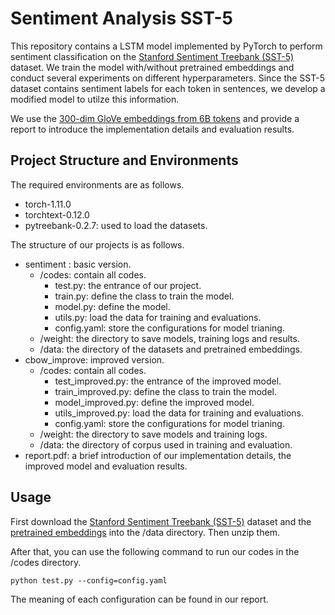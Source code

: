 # Sentiment Analysis SST-5

This repository contains a LSTM model implemented by PyTorch to perform sentiment classification on the [Stanford Sentiment Treebank (SST-5)](https://nlp.stanford.edu/sentiment/) dataset. We train the model with/without pretrained embeddings and conduct several experiments on different hyperparameters. Since the SST-5 dataset contains sentiment labels for each token in sentences, we develop a modified model to utilze this information.

We use the [300-dim GloVe embeddings from 6B tokens](https://nlp.stanford.edu/projects/glove/) and provide a report to introduce the implementation details and evaluation results.

## Project Structure and Environments
The required environments are as follows.
- torch-1.11.0
- torchtext-0.12.0
- pytreebank-0.2.7: used to load the datasets.
  
The structure of our projects is as follows.
- sentiment : basic version.
    - /codes: contain all codes.
        - test.py: the entrance of our project.
        - train.py: define the class to train the model.
        - model.py: define the model.
        - utils.py: load the data for training and evaluations.
        - config.yaml: store the configurations for model trianing.
    - /weight: the directory to save models, training logs and results.
    - /data: the directory of the datasets and pretrained embeddings.
- cbow\_improve: improved version.
    - /codes: contain all codes.
        - test\_improved.py: the entrance of the improved model.
        - train\_improved.py: define the class to train the model.
        - model\_improved.py: define the improved model.
        - utils\_improved.py: load the data for training and evaluations.
        - config.yaml: store the configurations for model trianing.
    - /weight: the directory to save models and training logs.
    - /data: the directory of corpus used in training and evaluation.
- report.pdf: a brief introduction of our implementation details, the improved model and evaluation results.

## Usage
First download the [Stanford Sentiment Treebank (SST-5)](https://nlp.stanford.edu/sentiment/) dataset and the [pretrained embeddings](https://nlp.stanford.edu/projects/glove/) into the /data directory. Then unzip them.

After that, you can use the following command to run our codes in the /codes directory.
```
python test.py --config=config.yaml
```
The meaning of each configuration can be found in our report.